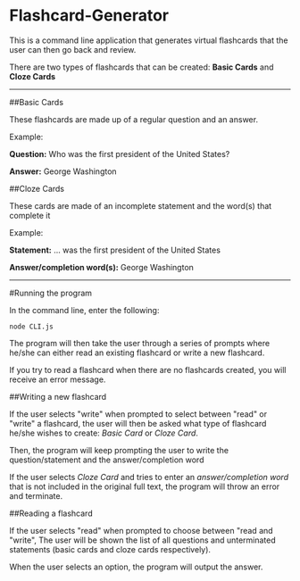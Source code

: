 # Flashcard-Generator

This is a command line application that generates virtual flashcards that the user can then go back and review.

There are two types of flashcards that can be created: **Basic Cards** and **Cloze Cards**

---

##Basic Cards

These flashcards are made up of a regular question and an answer.

Example:

**Question:** Who was the first president of the United States?

**Answer:** George Washington

##Cloze Cards

These cards are made of an incomplete statement and the word(s) that complete it

Example:

**Statement:** ... was the first president of the United States

**Answer/completion word(s):** George Washington

---

#Running the program

In the command line, enter the following:

``node CLI.js``

The program will then take the user through a series of prompts where he/she can either read an existing flashcard or write a new flashcard.

If you try to read a flashcard when there are no flashcards created, you will receive an error message.

##Writing a new flashcard

If the user selects "write" when prompted to select between "read" or "write" a flashcard, the user will then be asked what type of flashcard he/she wishes to create: _Basic Card_ or _Cloze Card_.

Then, the program will keep prompting the user to write the question/statement and the answer/completion word

If the user selects *Cloze Card* and tries to enter an _answer/completion word_ that is not included in the original full text, the program will throw an error and terminate.

##Reading a flashcard

If the user selects "read" when prompted to choose between "read and "write", The user will be shown the list of all questions and unterminated statements (basic cards and cloze cards respectively).

When the user selects an option, the program will output the answer.

